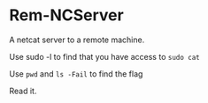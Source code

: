 # Rem-NCServer

A netcat server to a remote machine.

Use sudo -l to find that you have access to `sudo cat`

Use `pwd` and `ls -Fail` to find the flag

Read it.
